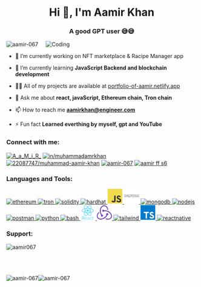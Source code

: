 


<h1 align="center">Hi 👋, I'm Aamir Khan</h1>
<h3 align="center">A good GPT user 😅😅</h3>

<img align="right" alt="Coding" width="400" src="https://media.tenor.com/OMQ_8w6XoZoAAAAM/mindblown-wow.gif">
<p align="left"> <img src="https://komarev.com/ghpvc/?username=aamir-067&label=Profile%20views&color=0e75b6&style=flat" alt="aamir-067" /> </p>

- 🔭 I’m currently working on NFT marketplace & Racipe Manager app

- 🌱 I’m currently learning **JavaScript Backend and blockchain development**

- 👨‍💻 All of my projects are available at [portfolio-of-aamir.netlify.app](portfolio-of-aamir.netlify.app)

- 💬 Ask me about **react, javaScript, Ethereum chain, Tron chain**

- 📫 How to reach me **aamirkhan@engineer.com**

- ⚡ Fun fact **Learned everthing by myself, gpt and YouTube**

<h3 align="left">Connect with me:</h3>
<p align="left">
<a href="https://twitter.com/A_a_M_i_R_" target="blank"><img align="center" src="https://raw.githubusercontent.com/rahuldkjain/github-profile-readme-generator/master/src/images/icons/Social/twitter.svg" alt="A_a_M_i_R_" height="40" width="50" /></a>
<a href="https://linkedin.com/in/muhammadamrkhan" target="blank"><img align="center" src="https://raw.githubusercontent.com/rahuldkjain/github-profile-readme-generator/master/src/images/icons/Social/linked-in-alt.svg" alt="in/muhammadamrkhan" height="40" width="50" /></a>
<a href="https://stackoverflow.com/users/22087747/muhammad-aamir-khan" target="blank"><img align="center" src="https://raw.githubusercontent.com/rahuldkjain/github-profile-readme-generator/master/src/images/icons/Social/stack-overflow.svg" alt="22087747/muhammad-aamir-khan" height="40" width="50" /></a>
<a href="https://www.leetcode.com/aamir-067" target="blank"><img align="center" src="https://raw.githubusercontent.com/rahuldkjain/github-profile-readme-generator/master/src/images/icons/Social/leet-code.svg" alt="aamir-067" height="40" width="50" /></a>
<a href="https://www.youtube.com/channel/UCu8nMRxlHuJnr1Fkes1Xw6w" target="blank"><img align="center" src="https://raw.githubusercontent.com/rahuldkjain/github-profile-readme-generator/master/src/images/icons/Social/youtube.svg" alt="aamir ff s6" height="40" width="50" /></a>
</p>

<h3 align="left">Languages and Tools:</h3>
<p align="left"> 
  
  <a href="https://ethereum.org/en/developers/docs/" target="_blank" rel="noreferrer"> <img src="https://cdn.worldvectorlogo.com/logos/ethereum-1.svg" alt="ethereum" width="40" height="40" /> </a> 
  <a href="https://developers.tron.network/" target="_blank" rel="noreferrer"> <img src="https://cdn.worldvectorlogo.com/logos/tron.svg" alt="tron" width="40" height="40" /> </a> 
  <a href="https://docs.soliditylang.org/en/v0.8.23/" target="_blank" rel="noreferrer"> <img src="https://cdn.worldvectorlogo.com/logos/solidity.svg" alt="solidity" width="40" height="40" /> </a> 
  <a href="https://hardhat.org/" target="_blank" rel="noreferrer"> <img src="https://cdn.worldvectorlogo.com/logos/hardhat-seeklogo-com.svg" alt="hardhat" width="40" height="40" /> </a> 
  <a href="https://developer.mozilla.org/en-US/docs/Web/JavaScript" target="_blank" rel="noreferrer"> <img src="https://raw.githubusercontent.com/devicons/devicon/master/icons/javascript/javascript-original.svg" alt="javascript" width="40" height="40"/> </a>
  <a href="https://expressjs.com" target="_blank" rel="noreferrer"> <img src="https://raw.githubusercontent.com/devicons/devicon/master/icons/express/express-original-wordmark.svg" alt="express" width="40" height="40"/> </a>
  <a href="https://www.mongodb.com/" target="_blank" rel="noreferrer"> <img src="https://cdn.worldvectorlogo.com/logos/mongodb-icon-1-1.svg" alt="mongodb" width="40" height="40"/> </a>
  <a href="https://nodejs.org" target="_blank" rel="noreferrer"> <img src="https://cdn.worldvectorlogo.com/logos/nodejs-2.svg" alt="nodejs" width="40" height="40"/> </a>
  <a href="https://postman.com" target="_blank" rel="noreferrer"> <img src="https://www.vectorlogo.zone/logos/getpostman/getpostman-icon.svg" alt="postman" width="40" height="40"/> </a> 
 <a href="https://docs.python.org/3/" target="_blank" rel="noreferrer"> <img src="https://www.vectorlogo.zone/logos/python/python-icon.svg" alt="python" width="40" height="40" /> </a> 
  <a href="https://www.gnu.org/software/bash/" target="_blank" rel="noreferrer"> <img src="https://cdn.worldvectorlogo.com/logos/git-bash.svg" alt="bash" width="40" height="40"/> </a> 
  <a href="https://reactjs.org/" target="_blank" rel="noreferrer"> <img src="https://raw.githubusercontent.com/devicons/devicon/master/icons/react/react-original-wordmark.svg" alt="react" width="40" height="40"/> </a> 
  <a href="https://redux.js.org" target="_blank" rel="noreferrer"> <img src="https://raw.githubusercontent.com/devicons/devicon/master/icons/redux/redux-original.svg" alt="redux" width="40" height="40"/> </a>
  <a href="https://tailwindcss.com/" target="_blank" rel="noreferrer"> <img src="https://www.vectorlogo.zone/logos/tailwindcss/tailwindcss-icon.svg" alt="tailwind" width="40" height="40"/> </a> 
  <a href="https://www.typescriptlang.org/" target="_blank" rel="noreferrer"> <img src="https://raw.githubusercontent.com/devicons/devicon/master/icons/typescript/typescript-original.svg" alt="typescript" width="40" height="40"/> </a>
  <a href="https://reactnative.dev/" target="_blank" rel="noreferrer"> <img src="https://reactnative.dev/img/header_logo.svg" alt="reactnative" width="40" height="40"/> </a> 
  
  </p>

<h3 align="left">Support:</h3>
<p whitespace="no-wrap"><a href="https://www.buymeacoffee.com/aamir067"> <img align="left" src="https://cdn.buymeacoffee.com/buttons/v2/default-yellow.png" height="50" width="200" alt="aamir067" /></a></p>
<br><br><br><br>

<p><p><img align="left" height="200" src="https://github-readme-stats.vercel.app/api/top-langs?username=aamir-067&show_icons=true&locale=en&layout=compact" alt="aamir-067" /></p>
<p><img align="left" height="200" src="https://github-readme-streak-stats.herokuapp.com/?user=aamir-067&layout=compact" alt="aamir-067" /></p></p>

